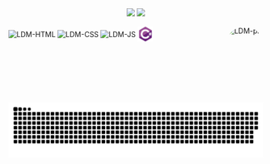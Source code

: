 <div align="center">
  <img height="180em" src="https://github-readme-stats.vercel.app/api?username=LDM1973&show_icons=true&theme=radical&include_all_commits=true&count_private=true">
  <img height="180em" src="https://github-readme-stats.vercel.app/api/top-langs/?username=LDM1973&layout=compact&langs_count=7&theme=radical">
</div>
<div style="display: inline_block"><br>
  <img align="center" alt="LDM-HTML" height="30" width="30" src="https://logos-download.com/wp-content/uploads/2017/07/HTML5_badge.png">
  <img align="center" alt="LDM-CSS" height="40" width="40" src="https://cdn3.iconfinder.com/data/icons/social-media-logos-flat-colorful-1/2048/5351_-_CSS3-512.png">
  <img align="center" alt="LDM-JS" height="30" width="30" src="https://www.vhv.rs/dpng/f/456-4562295_javascript-logo-png.png">
  <img align="center" alt="LDM-Csharp" height="30" width="30" src="https://raw.githubusercontent.com/devicons/devicon/master/icons/csharp/csharp-original.svg">
  <img align="right" alt="LDM-pic" height="150" style="border-radius: 50px" src="https://avatars.githubusercontent.com/u/88509203?v=4">
</div>
  
  ##
 
<div align="center"> 
  
  
  
  
  ![Snake animation](https://github.com/LDM1973/LDM1973/blob/output/github-contribution-grid-snake.svg)


</div>
